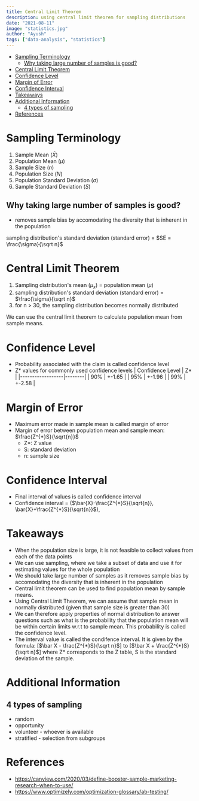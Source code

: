 ```yaml
---
title: Central Limit Theorem
description: using central limit theorem for sampling distributions
date: "2021-08-11"
image: "statistics.jpg"
author: "Ayush"
tags: ["data-analysis", "statistics"]
---
```



<!-- vim-markdown-toc GFM -->

* [Sampling Terminology](#sampling-terminology)
  * [Why taking large number of samples is good?](#why-taking-large-number-of-samples-is-good)
* [Central Limit Theorem](#central-limit-theorem)
* [Confidence Level](#confidence-level)
* [Margin of Error](#margin-of-error)
* [Confidence Interval](#confidence-interval)
* [Takeaways](#takeaways)
* [Additional Information](#additional-information)
  * [4 types of sampling](#4-types-of-sampling)
* [References](#references)

<!-- vim-markdown-toc -->


# Sampling Terminology
1. Sample Mean ($\bar X$)
2. Population Mean ($\mu$)
3. Sample Size ($n$)
4. Population Size ($N$)
5. Population Standard Deviation ($\sigma$)
6. Sample Standard Deviation ($S$)

## Why taking large number of samples is good?
- removes sample bias by accomodating the diversity that is inherent in the population

sampling distribution's standard deviation (standard error) = $SE = \frac{\sigma}{\sqrt n}$

# Central Limit Theorem
1. Sampling distribution's mean ($μ_{x}$) = population mean ($\mu$)
2. sampling distribution's standard deviation (standard error) = $\frac{\sigma}{\sqrt n}$
3. for n > 30, the sampling distribution becomes normally distributed

We can use the central limit theorem to calculate population mean from sample means.

# Confidence Level
- Probability associated with the claim is called confidence level
- Z* values for commonly used confidence levels
    | Confidence Level | Z*     |
    |------------------|--------|
    | 90%              | +-1.65 |
    | 95%              | +-1.96 |
    | 99%              | +-2.58 |

# Margin of Error
- Maximum error made in sample mean is called margin of error
- Margin of error between population mean and sample mean: $\frac{Z^{*}S}{\sqrt{n}}$
  - Z*: Z value
  - S: standard deviation
  - n: sample size

# Confidence Interval 
- Final interval of values is called confidence interval
- Confidence interval = ($\bar{X}-\frac{Z^{*}S}{\sqrt{n}}, \bar{X}+\frac{Z^{*}S}{\sqrt{n}}$),

# Takeaways
- When the population size is large, it is not feasible to collect values from each of the data points
- We can use sampling, where we take a subset of data and use it for estimating values for the whole population
- We should take large number of samples as it removes sample bias by accomodating the diversity that is inherent in the population
- Central limit theorem can be used to find population mean by sample means.
- Using Central Limit Theorem, we can assume that sample mean in normally distributed (given that sample size is greater than 30)
- We can therefore apply properties of normal distribution to answer questions such as what is the probability that the population mean will be within certain limits w.r.t to sample mean. This probability is called the confidence level.
- The interval value is called the condifence interval. It is given by the formula: [$\bar X - \frac{Z^{*}S}{\sqrt n}$] to [$\bar X + \frac{Z^{*}S}{\sqrt n}$] where Z* corresponds to the Z table, S is the standard deviation of the sample.


# Additional Information

## 4 types of sampling
- random
- opportunity
- volunteer - whoever is available
- stratified - selection from subgroups

# References
- https://canview.com/2020/03/define-booster-sample-marketing-research-when-to-use/
- https://www.optimizely.com/optimization-glossary/ab-testing/
